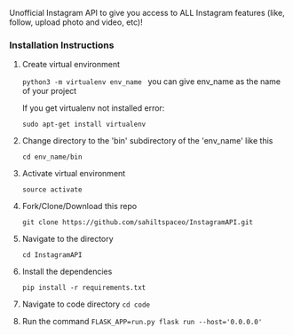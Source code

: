 

Unofficial Instagram API to give you access to ALL Instagram features (like, follow, upload photo and video, etc)!

### Installation Instructions

1. Create virtual environment

	`python3 -m virtualenv env_name ` you can give env_name as the name of your project
	
	If you get virtualenv not installed error:

	`sudo apt-get install virtualenv`


2. Change directory to the 'bin' subdirectory of the 'env_name' like this
	
	`cd env_name/bin`


3. Activate virtual environment

	`source activate`


4. Fork/Clone/Download this repo

    `git clone https://github.com/sahiltspaceo/InstagramAPI.git`

 
5. Navigate to the directory

    `cd InstagramAPI`


6. Install the dependencies

    `pip install -r requirements.txt`


7. Navigate to code directory
	 `cd code`


8. Run the command
	`FLASK_APP=run.py flask run --host='0.0.0.0'`


